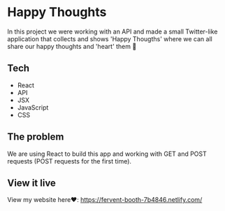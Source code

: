 # Happy Thoughts

In this project we were working with an API and made a small Twitter-like application that collects and shows 'Happy Thougths' where we can all share our happy thoughts and 'heart' them 💌  

## Tech

- React
- API
- JSX
- JavaScript
- CSS
              

## The problem

We are using React to build this app and working with GET and POST requests (POST requests for the first time).

## View it live

View my website here❤️: https://fervent-booth-7b4846.netlify.com/
